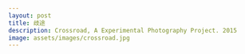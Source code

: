 ```yaml
---
layout: post
title: 歧途
description: Crossroad, A Experimental Photography Project. 2015
image: assets/images/crossroad.jpg
---
```


<div class="box alt">
	<div class="row 50% uniform">
		<div class="4u"><span class="image fit"><img src="http://img.zhouheng.asia/sheying02.jpg" alt="" /></span></div>
		<div class="4u"><span class="image fit"><img src="http://img.zhouheng.asia/sheying03.jpg" alt="" /></span></div>
		<div class="4u"><span class="image fit"><img src="http://img.zhouheng.asia/sheying04.jpg" alt="" /></span></div>
	</div>
</div>

<span class="image fit"><img src="http://img.zhouheng.asia/sheying05.jpg" alt="" /></span>

<span class="image fit"><img src="http://img.zhouheng.asia/sheying01.jpg" alt="" /></span>

